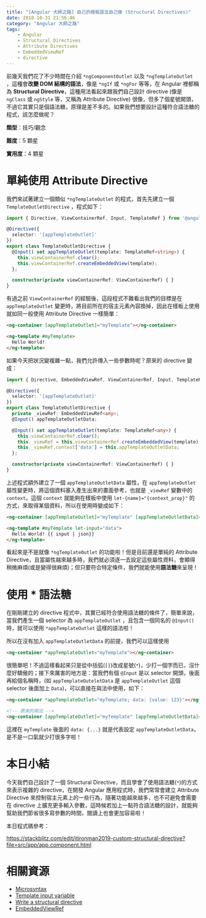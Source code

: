 ```yaml
---
title: "[Angular 大師之路] 自己的樣板語法自己做 (Structural Directives)"
date: 2018-10-31 21:56:46
category: "Angular 大師之路"
tags:
	- Angular
	- Structural Directives
	- Attribute Directives
	- EmbeddedViewRef
	- directive
---
```


前幾天我們花了不少時間在介紹 `*ngComponentOutlet` 以及 `*ngTemplateOutlet` ，這種會**改變 DOM 結構的語法**，像是 `*ngIf` 或 `*ngFor` 等等，在 Angular 裡都稱為 **Structural Directive**，這種用法看起來跟我們自己設計 directive (像是 `ngClass` 或 `ngStyle` 等，又稱為 Attribute Directive) 很像，但多了個星號開頭，不過它其實只是個語法糖，原理是差不多的。如果我們想要設計這種符合語法糖的程式，該怎麼做呢？

<!-- more -->

**類型**：技巧/觀念

**難度**：5 顆星

**實用度**：4 顆星

# 單純使用 Attribute Directive

我們來試著建立一個類似 `*ngTemplateOutlet` 的程式，首先先建立一個 `TemplateOutletDirective` ，程式如下：

```typescript
import { Directive, ViewContainerRef, Input, TemplateRef } from '@angular/core';

@Directive({
  selector: '[appTemplateOutlet]'
})
export class TemplateOutletDirective {
  @Input() set appTemplateOutlet(template: TemplateRef<string>) {
    this.viewContainerRef.clear();
    this.viewContainerRef.createEmbeddedView(template);
  };

  constructor(private viewContainerRef: ViewContainerRef) { }
}
```

有過之前 `ViewContainerRef` 的經驗後，這段程式不難看出我們的目標是在 `appTemplateOutlet` 變更時，將目前所在的宿主元素內容換掉，因此在樣板上使用就如同一般使用 Attribute Directive 一樣簡單：

```html
<ng-container [appTemplateOutlet]="myTemplate"></ng-container>

<ng-template #myTemplate>
  Hello World!
</ng-template>
```

如果今天把狀況變複雜一點，我們允許傳入一些參數時呢？原來的 directive 變成：

```typescript
import { Directive, EmbeddedViewRef, ViewContainerRef, Input, TemplateRef } from '@angular/core';

@Directive({
  selector: '[appTemplateOutlet]'
})
export class TemplateOutletDirective {
  private _viewRef: EmbeddedViewRef<any>;
  @Input() appTemplateOutletData;

  @Input() set appTemplateOutlet(template: TemplateRef<any>) {
    this.viewContainerRef.clear();
    this._viewRef = this.viewContainerRef.createEmbeddedView(template);
    this._viewRef.context['data'] = this.appTemplateOutletData;
  };

  constructor(private viewContainerRef: ViewContainerRef) { }
}
```

上述程式額外建立了一個 `appTemplateOutletData` 屬性，在 `appTemplateOutlet` 屬性變更時，將這個資料塞入產生出來的畫面參考，也就是 `_viewRef` 變數中的 `context`。這個 `context` 就能夠在樣板中使用 `let-{name}="{context_prop}"` 的方式，來取得某個資料，所以在使用時變成如下：

```html
<ng-container [appTemplateOutlet]="myTemplate" [appTemplateOutletData]="{value: 123}"></ng-container>

<ng-template #myTemplate let-input="data">
  Hello World! {{ input | json}}
</ng-template>
```

看起來是不是就像 `*ngTemplateOutlet` 的功能啦！但是目前還是單純的 Attribute Directive，且當屬性越來越多時，我們就必須逐一去設定這些屬性資料，會顯得稍微麻煩(或是變得很麻煩)；但只要符合特定條件，我們就能使用**語法糖**來呈現！

# 使用 * 語法糖

在剛剛建立的 directive 程式中，其實已經符合使用語法糖的條件了，簡單來說，當我們產生一個 selector 為 `appTemplateOutlet` ，且包含一個同名的 `@Input()` 時，就可以使用 `*appTemplateOutlet` 這樣的語法啦！

所以在沒有加入 `appTemplateOutletData` 的前提，我們可以這樣使用

```html
<ng-container *appTemplateOutlet="myTemplate"></ng-container>
```

很簡單吧！不過這樣看起來只是從中括弧(`[]`)改成星號(`*`)，少打一個字而已，沒什麼好驕傲的；接下來厲害的地方是：當我們有個 `@Input` 是以 selector 開頭，後面再給個名稱時，(如 `appTemplateOuteletData` 是 `appTemplateOutlet` 這個 selector 後面加上 `Data`)，可以直接在與法中使用，如下：

```html
<ng-container *appTemplateOutlet="myTemplate; data: {value: 123}"></ng-container>

<!-- 原來的用法 -->
<ng-container [appTemplateOutlet]="myTemplate" [appTemplateOutletData]="{value: 123}"></ng-container>
```

這裡在 `myTemplate` 後面的 `data: {...}` 就是代表設定 `appTemplateOutletData`，是不是一口氣就少打很多字啦！

# 本日小結

今天我們自己設計了一個 Structural Directive，而且學會了使用語法糖(`*`)的方式來表示複雜的 directive，在開發 Angular 應用程式時，我們常常會建立 Attribute Directive 來控制宿主元素上的一些行為，隨著功能越來越多，也不可避免會需要在 directive 上擴充更多輸入參數，這時候若加上一點符合語法糖的設計，就能夠幫助我們節省很多寫參數的時間，閱讀上也會更加容易啦！

本日程式碼參考：

https://stackblitz.com/edit/itironman2019-custom-structural-directive?file=src/app/app.component.html

# 相關資源

- [Microsyntax](https://angular.io/guide/structural-directives#microsyntax)
- [Template input variable](https://angular.io/guide/structural-directives#template-input-variable)
- [Write a structural directive](https://angular.io/guide/structural-directives)
- [EmbeddedViewRef](https://angular.io/api/core/EmbeddedViewRef)